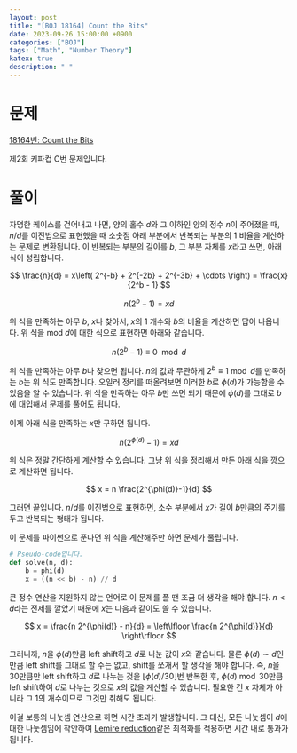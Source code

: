 ```yaml
---
layout: post
title: "[BOJ 18164] Count the Bits"
date: 2023-09-26 15:00:00 +0900
categories: ["BOJ"]
tags: ["Math", "Number Theory"]
katex: true
description: " "
---
```


# 문제

[18164번: Count the Bits](https://www.acmicpc.net/problem/18164)

제2회 키파컵 C번 문제입니다.

# 풀이

자명한 케이스를 걷어내고 나면, 양의 홀수 $d$와 그 이하인 양의 정수 $n$이 주어졌을 때, $n/d$를 이진법으로 표현했을 때 소숫점 아래 부분에서 반복되는 부분의 1 비율을 계산하는 문제로 변환됩니다. 이 반복되는 부분의 길이를 $b$, 그 부분 자체를 $x$라고 쓰면, 아래 식이 성립합니다.

$$ \frac{n}{d} = x\left( 2^{-b} + 2^{-2b} + 2^{-3b} + \cdots \right) = \frac{x}{2^b - 1} $$

$$ n(2^b - 1) = xd $$

위 식을 만족하는 아무 $b$, $x$나 찾아서, $x$의 $1$ 개수와 $b$의 비율을 계산하면 답이 나옵니다. 위 식을 $\textrm{mod } d$에 대한 식으로 표현하면 아래와 같습니다.

$$ n(2^b - 1) \equiv 0 \mod d  $$

위 식을 만족하는 아무 $b$나 찾으면 됩니다. $n$의 값과 무관하게 $2^b \equiv 1 \bmod d$를 만족하는 $b$는 위 식도 만족합니다. 오일러 정리를 떠올려보면 이러한 $b$로 $\phi(d)$가 가능함을 수 있음을 알 수 있습니다. 위 식을 만족하는 아무 $b$만 쓰면 되기 때문에 $\phi(d)$를 그대로 $b$에 대입해서 문제를 풀어도 됩니다.

이제 아래 식을 만족하는 $x$만 구하면 됩니다.

$$ n (2^{\phi(d)} - 1) = xd $$

위 식은 정말 간단하게 계산할 수 있습니다. 그냥 위 식을 정리해서 만든 아래 식을 깡으로 계산하면 됩니다.

$$ x = n \frac{2^{\phi(d)}-1}{d} $$

그러면 끝입니다. $n/d$를 이진법으로 표현하면, 소수 부분에서 $x$가 길이 $b$만큼의 주기를 두고 반복되는 형태가 됩니다.

이 문제를 파이썬으로 푼다면 위 식을 계산해주만 하면 문제가 풀립니다.

```py
# Pseudo-code입니다.
def solve(n, d):
    b = phi(d)
    x = ((n << b) - n) // d
```

큰 정수 연산을 지원하지 않는 언어로 이 문제를 풀 땐 조금 더 생각을 해야 합니다. $n < d$라는 전제를 깔았기 때문에 $x$는 다음과 같이도 쓸 수 있습니다.

$$ x = \frac{n 2^{\phi(d)} - n}{d} = \left\lfloor \frac{n 2^{\phi(d)}}{d} \right\rfloor $$

그러니까, $n$을 $\phi(d)$만큼 left shift하고 $d$로 나눈 값이 $x$와 같습니다. 물론 $\phi(d) \sim d$인 만큼 left shift를 그대로 할 수는 없고, shift를 쪼개서 할 생각을 해야 합니다. 즉, $n$을 $30$만큼만 left shift하고 $d$로 나누는 것을 $\lfloor \phi(d)/30 \rfloor$번 반복한 후, $\phi(d) \bmod 30$만큼 left shift하여 $d$로 나누는 것으로 $x$의 값을 계산할 수 있습니다. 필요한 건 $x$ 자체가 아니라 그 1의 개수이므로 그것만 취해도 됩니다.

이걸 보통의 나눗셈 연산으로 하면 시간 초과가 발생합니다. 그 대신, 모든 나눗셈이 $d$에 대한 나눗셈임에 착안하여 [Lemire reduction](https://lemire.me/blog/2019/02/20/more-fun-with-fast-remainders-when-the-divisor-is-a-constant/)같은 최적화를 적용하면 시간 내로 통과가 됩니다.